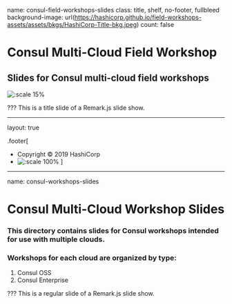 name: consul-field-workshops-slides
class: title, shelf, no-footer, fullbleed
background-image: url(https://hashicorp.github.io/field-workshops-assets/assets/bkgs/HashiCorp-Title-bkg.jpeg)
count: false


# Consul Multi-Cloud Field Workshop
## Slides for Consul multi-cloud field workshops

![:scale 15%](https://hashicorp.github.io/field-workshops-assets/assets/logos/logo_consul.png)

???
This is a title slide of a Remark.js slide show.

---
layout: true

.footer[
- Copyright © 2019 HashiCorp
- ![:scale 100%](https://hashicorp.github.io/field-workshops-assets/assets/logos/HashiCorp_Icon_Black.svg)
]

---
name: consul-workshops-slides
# Consul Multi-Cloud Workshop Slides
### This directory contains slides for Consul workshops intended for use with multiple clouds.
### Workshops for each cloud are organized by type:
  1. Consul OSS
  1. Consul Enterprise

???
This is a regular slide of a Remark.js slide show.
